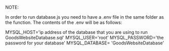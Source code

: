 NOTE:

In order to run database.js you need to have a .env file in the same folder as the function. 
The contents of the .env will be as follows:

MYSQL_HOST='ip address of the database that you are using to run GoodsWebsiteDatabase.sql'
MYSQL_USER='root'
MYSQL_PASSWORD='the password for your database'
MYSQL_DATABASE= 'GoodsWebsiteDatabase'
